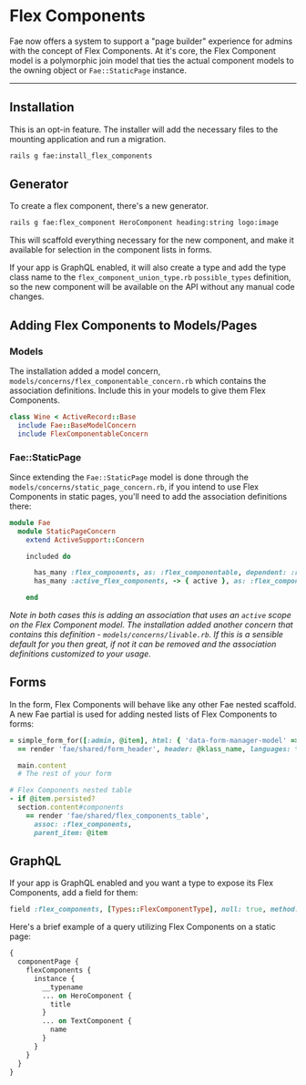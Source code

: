 # Flex Components

Fae now offers a system to support a "page builder" experience for admins with the concept of Flex Components. At it's core, the Flex Component model is a polymorphic join model that ties the actual component models to the owning object or `Fae::StaticPage` instance.

---

## Installation

This is an opt-in feature. The installer will add the necessary files to the mounting application and run a migration.

```bash
rails g fae:install_flex_components
```

## Generator

To create a flex component, there's a new generator.

```bash
rails g fae:flex_component HeroComponent heading:string logo:image
```

This will scaffold everything necessary for the new component, and make it available for selection in the component lists in forms.

If your app is GraphQL enabled, it will also create a type and add the type class name to the `flex_component_union_type.rb` `possible_types` definition, so the new component will be available on the API without any manual code changes.

## Adding Flex Components to Models/Pages

### Models

The installation added a model concern, `models/concerns/flex_componentable_concern.rb` which contains the association definitions. Include this in your models to give them Flex Components.

```ruby
class Wine < ActiveRecord::Base
  include Fae::BaseModelConcern
  include FlexComponentableConcern
```

### Fae::StaticPage

Since extending the `Fae::StaticPage` model is done through the `models/concerns/static_page_concern.rb`, if you intend to use Flex Components in static pages, you'll need to add the association definitions there:

```ruby
module Fae
  module StaticPageConcern
    extend ActiveSupport::Concern

    included do

      has_many :flex_components, as: :flex_componentable, dependent: :restrict_with_error
      has_many :active_flex_components, -> { active }, as: :flex_componentable, class_name: 'FlexComponent'

    end
```

*Note in both cases this is adding an association that uses an `active` scope on the Flex Component model. The installation added another concern that contains this definition - `models/concerns/livable.rb`. If this is a sensible default for you then great, if not it can be removed and the association definitions customized to your usage.*

## Forms

In the form, Flex Components will behave like any other Fae nested scaffold. A new Fae partial is used for adding nested lists of Flex Components to forms:

```ruby
= simple_form_for([:admin, @item], html: { 'data-form-manager-model' => @item.class.name, 'data-form-manager-info' => (@form_manager.present? ? @form_manager.to_json : nil) }) do |f|
  == render 'fae/shared/form_header', header: @klass_name, languages: true

  main.content
  # The rest of your form

# Flex Components nested table
- if @item.persisted?
  section.content#components
    == render 'fae/shared/flex_components_table',
      assoc: :flex_components,
      parent_item: @item
```

## GraphQL

If your app is GraphQL enabled and you want a type to expose its Flex Components, add a field for them:

```ruby
field :flex_components, [Types::FlexComponentType], null: true, method: :active_flex_components
```


Here's a brief example of a query utilizing Flex Components on a static page:

```GraphQL
{
  componentPage {
    flexComponents {
      instance {
        __typename
        ... on HeroComponent {
          title
        }
        ... on TextComponent {
          name
        }
      }
    }
  }
}
```